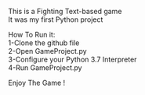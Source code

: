 This is a Fighting Text-based game\
It was my first Python project


How To Run it:\
1-Clone the github file\
2-Open GameProject.py\
3-Configure your Python 3.7 Interpreter\
4-Run GameProject.py


Enjoy The Game !
